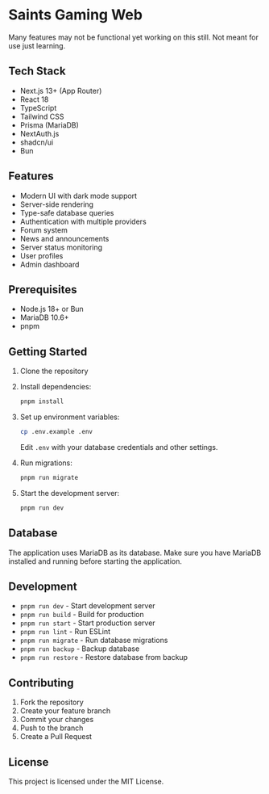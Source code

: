 # Saints Gaming Web

Many features may not be functional yet working on this still. 
Not meant for use just learning. 

## Tech Stack

- Next.js 13+ (App Router)
- React 18
- TypeScript
- Tailwind CSS
- Prisma (MariaDB)
- NextAuth.js
- shadcn/ui
- Bun

## Features

- Modern UI with dark mode support
- Server-side rendering
- Type-safe database queries
- Authentication with multiple providers
- Forum system
- News and announcements
- Server status monitoring
- User profiles
- Admin dashboard

## Prerequisites

- Node.js 18+ or Bun
- MariaDB 10.6+
- pnpm

## Getting Started

1. Clone the repository
2. Install dependencies:
   ```bash
   pnpm install
   ```

3. Set up environment variables:
   ```bash
   cp .env.example .env
   ```
   Edit `.env` with your database credentials and other settings.

4. Run migrations:
   ```bash
   pnpm run migrate
   ```

5. Start the development server:
   ```bash
   pnpm run dev
   ```

## Database

The application uses MariaDB as its database. Make sure you have MariaDB installed and running before starting the application.

## Development

- `pnpm run dev` - Start development server
- `pnpm run build` - Build for production
- `pnpm run start` - Start production server
- `pnpm run lint` - Run ESLint
- `pnpm run migrate` - Run database migrations
- `pnpm run backup` - Backup database
- `pnpm run restore` - Restore database from backup

## Contributing

1. Fork the repository
2. Create your feature branch
3. Commit your changes
4. Push to the branch
5. Create a Pull Request

## License

This project is licensed under the MIT License.
